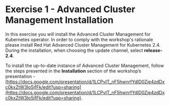 # Exercise 1 - Advanced Cluster Management Installation 

In this exercise you will install the Advanced Cluster Management for Kubernetes operator. In order to comply with the workshop's rationale please install Red Hat Advanced Cluster Management for Kubernetes 2.4. During the installation, when choosing the update channel, select **release-2.4**.

To install the up-to-date instance of Advanced Cluster Management, follow the steps presented in the **Installation** section of the workshop’s presentation - [https://docs.google.com/presentation/d/1LCPvIT_nF5hwnrfYdlD0Zie4zdDxc0kxZtW3Io5jfFk/edit?usp=sharing](https://docs.google.com/presentation/d/1LCPvIT_nF5hwnrfYdlD0Zie4zdDxc0kxZtW3Io5jfFk/edit?usp=sharing).
